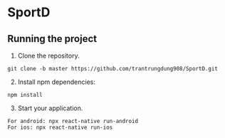 # SportD
## Running the project 
1. Clone the repository.
```
git clone -b master https://github.com/trantrungdung908/SportD.git

```
2. Install npm dependencies: 
```
npm install
```
3. Start your application.
```
For android: npx react-native run-android
For ios: npx react-native run-ios
```
